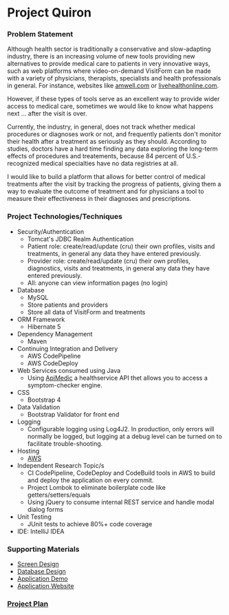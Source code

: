 # Project Quiron

### Problem Statement
Although health sector is traditionally a conservative and slow-adapting industry, there is an increasing volume of new tools providing new alternatives to provide medical care to patients in very innovative ways, such as web platforms where video-on-demand VisitForm can be made with a variety of physicians, therapists, specialists and health professionals in general. For instance, websites like [amwell.com](https://www.amwell.com) or [livehealthonline.com](https://www.livehealthonline.com).

However, if these types of tools serve as an excellent way to provide wider access to medical care, sometimes we would like to know what happens next ... after the visit is over.

Currently, the industry, in general, does not track whether medical procedures or diagnoses work or not, and frequently patients don't monitor their health after a treatment as seriously as they should.
According to studies, doctors have a hard time finding any data exploring the long-term effects of procedures and treatements, because 84 percent of U.S.-recognized medical specialties have no data registries at all.

I would like to build a platform that allows for better control of medical treatments after the visit by tracking the progress of patients, giving them a way to evaluate the outcome of treatment and for physicians a tool to measure their effectiveness in their diagnoses and prescriptions.

### Project Technologies/Techniques
* Security/Authentication
    * Tomcat's JDBC Realm Authentication
    * Patient role: create/read/update (cru) their own profiles, visits and treatments, in general any data they have entered previously.
    * Provider role: create/read/update (cru) their own profiles, diagnostics, visits and treatments, in general any data they have entered previously.
    * All: anyone can view information pages (no login)
* Database
    * MySQL
    * Store patients and providers
    * Store all data of VisitForm and treatments
* ORM Framework
    * Hibernate 5
* Dependency Management
    * Maven
* Continuing Integration and Delivery
    * AWS CodePipeline
    * AWS CodeDeploy
* Web Services consumed using Java
    * Using [ApiMedic](https://apimedic.com/) a healthservice API thet allows you to access a symptom-checker engine.
* CSS
    * Bootstrap 4
* Data Validation
    * Bootstrap Validator for front end
* Logging
    * Configurable logging using Log4J2. In production, only errors will normally be logged, but logging at a debug level can be turned on to facilitate trouble-shooting.
* Hosting
    * [AWS](http://www.quiron.net.co/)
* Independent Research Topic/s
    * CI CodePipeline, CodeDeploy and CodeBuild tools in AWS to build and deploy the application on every commit.
    * Project Lombok to eliminate boilerplate code like getters/setters/equals
    * Using jQuery to consume internal REST service and handle modal dialog forms
* Unit Testing
    * JUnit tests to achieve 80%+ code coverage
* IDE: IntelliJ IDEA

### Supporting Materials
* [Screen Design](docs/design/Screens.md)
* [Database Design](db/erd/ERDProjectQuiron.png)
* [Application Demo](https://youtu.be/5yRyZphWTOc)
* [Application Website](http://www.quiron.net.co/)

### [Project Plan](PROJECTPLAN.md)


